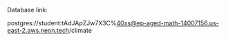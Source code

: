 Database link:

postgres://student:tAdJApZJw7X3C%40xs@ep-aged-math-14007156.us-east-2.aws.neon.tech/climate
